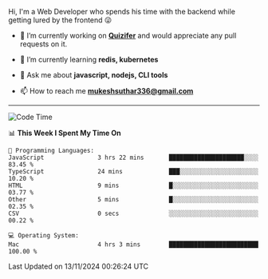 Hi, I'm a Web Developer who spends his time with the backend while getting lured by the frontend 😜

- 🔭 I’m currently working on **[Quizifer](https://github.com/SutharMukesh/Quizifer/)** and would appreciate any pull requests on it.

- 🌱 I’m currently learning **redis, kubernetes**

- 💬 Ask me about **javascript, nodejs, CLI tools**

- 📫 How to reach me **mukeshsuthar336@gmail.com**

---
<!--START_SECTION:waka-->
![Code Time](http://img.shields.io/badge/Code%20Time-3%2C178%20hrs%2035%20mins-blue)

📊 **This Week I Spent My Time On** 

```text
💬 Programming Languages: 
JavaScript               3 hrs 22 mins       █████████████████████░░░░   83.45 % 
TypeScript               24 mins             ███░░░░░░░░░░░░░░░░░░░░░░   10.20 % 
HTML                     9 mins              █░░░░░░░░░░░░░░░░░░░░░░░░   03.77 % 
Other                    5 mins              █░░░░░░░░░░░░░░░░░░░░░░░░   02.35 % 
CSV                      0 secs              ░░░░░░░░░░░░░░░░░░░░░░░░░   00.22 % 

💻 Operating System: 
Mac                      4 hrs 3 mins        █████████████████████████   100.00 % 
```


 Last Updated on 13/11/2024 00:26:24 UTC
<!--END_SECTION:waka-->
